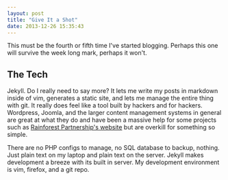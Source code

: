 ```yaml
---
layout: post
title: "Give It a Shot"
date: 2013-12-26 15:35:43
---
```


This must be the fourth or fifth time I've started blogging. Perhaps this one will survive the week long mark, perhaps it won't.

## The Tech

Jekyll. Do I really need to say more? It lets me write my posts in markdown inside of vim, generates a static site, and lets me manage the entire thing with git. It really does feel like a tool built by hackers and for hackers. Wordpress, Joomla, and the larger content management systems in general are great at what they do and have been a massive help for some projects such as [Rainforest Partnership's website](http://rainforestpartnership.org/) but are overkill for something so simple.

There are no PHP configs to manage, no SQL database to backup, nothing. Just plain text on my laptop and plain text on the server. Jekyll makes development a breeze with its built in server. My development environment is vim, firefox, and a git repo.

